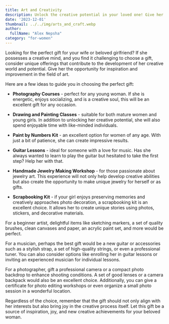 ```yaml
---
title: Art and Creativity
description: Unlock the creative potential in your loved one! Give her the opportunity to create unique projects expressing her inner world.
date: '2023-12-01'
thumbnail: ../../img/arts_and_craft.webp
author:
  fullName: "Alex Nepsha"
category: "for-women"
---
```


Looking for the perfect gift for your wife or beloved girlfriend? If she possesses a creative mind, and you find it
challenging to choose a gift, consider unique offerings that contribute to the development of her creative world and
potential. Give her the opportunity for inspiration and improvement in the field of art.

Here are a few ideas to guide you in choosing the perfect gift:

- **Photography Courses** - perfect for any young woman. If she is energetic, enjoys socializing, and is a creative
  soul, this will be an excellent gift for any occasion.

- **Drawing and Painting Classes** - suitable for both mature women and young girls. In addition to unlocking her
  creative potential, she will also spend enjoyable time with like-minded individuals.

- **Paint by Numbers Kit** - an excellent option for women of any age. With just a bit of patience, she can create
  impressive results.

- **Guitar Lessons** - ideal for someone with a love for music. Has she always wanted to learn to play the guitar but
  hesitated to take the first step? Help her with that.

- **Handmade Jewelry Making Workshop** - for those passionate about jewelry art. This experience will not only help
  develop creative abilities but also create the opportunity to make unique jewelry for herself or as gifts.

- **Scrapbooking Kit** - if your girl enjoys preserving memories and creatively approaches photo decoration, a
  scrapbooking kit is an excellent choice. It allows her to create unique stories using photos, stickers, and decorative
  materials.

For a beginner artist, delightful items like sketching markers, a set of quality brushes, clean canvases and paper, an
acrylic paint set, and more would be perfect. 

For a musician, perhaps the best gift would be a new guitar or accessories
such as a stylish strap, a set of high-quality strings, or even a professional tuner. You can also consider options like
enrolling her in guitar lessons or inviting an experienced musician for individual lessons.

For a photographer, gift a professional camera or a compact photo backdrop to enhance shooting conditions. A set of good
lenses or a camera backpack would also be an excellent choice. Additionally, you can give a certificate for photo
editing workshops or even organize a small photo session in a wonderful location.

Regardless of the choice, remember that the gift should not only align with her interests but also bring joy in the
creative process itself. Let this gift be a source of inspiration, joy, and new creative achievements for your beloved
woman.
